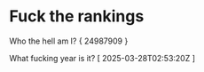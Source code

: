 # Fuck the rankings

Who the hell am I?
{ 24987909 }

What fucking year is it?
[ 2025-03-28T02:53:20Z ]
